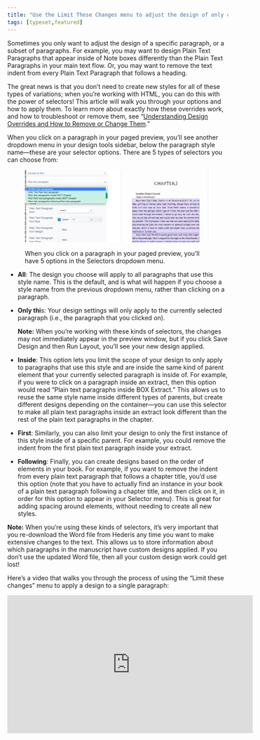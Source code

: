 ```yaml
---
title: "Use the Limit These Changes menu to adjust the design of only certain paragraphs or elements"
tags: [typeset,featured]
---
```

 
<html><body><section data-type="chapter" class="hsecchapter" data-hederis-type="hsecchapter" id="selectors" data-pi-attrs="id: selectors; data-tags: typeset,featured;" role="doc-chapter" data-tags="typeset,featured" data-author-name=" " data-book-title=" " title="Use the Limit These Changes menu to adjust the design of only certain paragraphs or elements"><p class="hblkp" data-hederis-type="hblkp" id="p3EUCdYKW">Sometimes you only want to adjust the design of a specific paragraph, or a subset of paragraphs. For example, you may want to design Plain Text Paragraphs that appear inside of Note boxes differently than the Plain Text Paragraphs in your main text flow. Or, you may want to remove the text indent from every Plain Text Paragraph that follows a heading. </p><p class="hblkp" data-hederis-type="hblkp" id="p6oBmtXBh">The great news is that you don&#8217;t need to create new styles for all of these types of variations; when you&#8217;re working with HTML, you can do this with the power of selectors! This article will walk you through your options and how to apply them. To learn more about exactly how these overrides work, and how to troubleshoot or remove them, see &#8220;<a href="{% link _docs/design-settings-and-inheritance.md %}" data-hederis-type="hspana" id="plAOCbAHw"><span class="Hyperlink" data-hederis-type="hspnspan" id="pJnJjsX6D">Understanding Design Overrides and How to Remove or Change Them</span></a>.&#8221;</p><p class="hblkp" data-hederis-type="hblkp" id="pbN1kudrv">When you click on a paragraph in your paged preview, you&#8217;ll see another dropdown menu in your design tools sidebar, below the paragraph style name&#8212;these are your selector options. There are 5 types of selectors you can choose from:</p><figure class="hwprfig" data-hederis-type="hwprfig" id="pagIxg4fz"><img data-hederis-type="hblkimg" class="hblkimg" id="pdTOEmhWK" src="/images/selectors.png" data-img-src="/images/selectors.png"/><p class="hblkcaption" data-hederis-type="hblkcaption" id="pYxfNBxV7">When you click on a paragraph in your paged preview, you&#8217;ll have 5 options in the Selectors dropdown menu.</p></figure><ul class="hwprbulletlist" data-hederis-type="hwprbulletlist" id="pWA0tx9mZ"><li class="hblkuli" data-hederis-type="hblkuli" id="liwNTZwtlT"><p class="hblkuli" data-hederis-type="hblklip" id="pJmEPW1om"><strong data-hederis-type="hspanstrong" id="pncsDOmSx">All</strong>: The design you choose will apply to all paragraphs that use this style name. This is the default, and is what will happen if you choose a style name from the previous dropdown menu, rather than clicking on a paragraph.</p></li><li class="hblkuli" data-hederis-type="hblkuli" id="liuzouUvVp"><p class="hblkuli" data-hederis-type="hblklip" id="p1YQwNrn8"><strong class="hspanstrong" data-hederis-type="hspanstrong" id="pArv3f0Fd">Only thi</strong>s: Your design settings will only apply to the currently selected paragraph (i.e., the paragraph that you clicked on). </p><aside class="hwprbox box" data-hederis-type="hwprbox" id="pVAgXVSFy" data-type="sidebar"><p class="hblkp" data-hederis-type="hblkp" id="pKF2xyNlb"><strong class="hspanstrong" data-hederis-type="hspanstrong" id="pEF3SWPgP">Note:</strong> When you&#8217;re working with these kinds of selectors, the changes may not immediately appear in the preview window, but if you click Save Design and then Run Layout, you&#8217;ll see your new design applied.</p></aside></li><li class="hblkuli" data-hederis-type="hblkuli" id="livKLAK93l"><p class="hblkuli" data-hederis-type="hblklip" id="pzDmcoGdu"><strong class="hspanstrong" data-hederis-type="hspanstrong" id="pjwX6DGZ1">Inside</strong>: This option lets you limit the scope of your design to only apply to paragraphs that use this style and are inside the same kind of parent element that your currently selected paragraph is inside of. For example, if you were to click on a paragraph inside an extract, then this option would read &#8220;Plain text paragraphs inside BOX Extract.&#8221; This allows us to reuse the same style name inside different types of parents, but create different designs depending on the container&#8212;you can use this selector to make all plain text paragraphs inside an extract look different than the rest of the plain text paragraphs in the chapter.</p></li><li class="hblkuli" data-hederis-type="hblkuli" id="lisjlosO80"><p class="hblkuli" data-hederis-type="hblklip" id="pGFcIALXd"><strong class="hspanstrong" data-hederis-type="hspanstrong" id="pVoVUP500">First</strong>: Similarly, you can also limit your design to only the first instance of this style inside of a specific parent. For example, you could remove the indent from the first plain text paragraph inside your extract.</p></li><li class="hblkuli" data-hederis-type="hblkuli" id="li5NsEH7ij"><p class="hblkuli" data-hederis-type="hblklip" id="pSl00GgUX"><strong class="hspanstrong" data-hederis-type="hspanstrong" id="pFV716Dep">Following</strong>: Finally, you can create designs based on the order of elements in your book. For example, if you want to remove the indent from every plain text paragraph that follows a chapter title, you&#8217;d use this option (note that you have to actually find an instance in your book of a plain text paragraph following a chapter title, and then click on it, in order for this option to appear in your Selector menu). This is great for adding spacing around elements, without needing to create all new styles.</p></li></ul><aside class="hwprbox box" data-hederis-type="hwprbox" id="pGVDqKA16" data-type="sidebar"><p class="hblkp" data-hederis-type="hblkp" id="phwzqitZL"><strong class="hspanstrong" data-hederis-type="hspanstrong" id="pC1nJ1jh3">Note:</strong> When you&#8217;re using these kinds of selectors, it&#8217;s very important that you re-download the Word file from Hederis any time you want to make extensive changes to the text. This allows us to store information about which paragraphs in the manuscript have custom designs applied. If you don&#8217;t use the updated Word file, then all your custom design work could get lost!</p></aside><p class="hblkp" data-hederis-type="hblkp" id="pE1vxtO0Y">Here&#8217;s a video that walks you through the process of using the &#8220;Limit these changes&#8221; menu to apply a design to a single paragraph:</p><iframe width="560" height="315" src="https://www.youtube.com/embed/HrpE181HFd8" frameborder="0" allow="accelerometer;" autoplay="" clipboard-write="" encrypted-media="" gyroscope="" picture-in-picture="" allowfullscreen=""/><p data-embedded-html="true">INTENTIONALLY BLANK</p></section></body></html>
